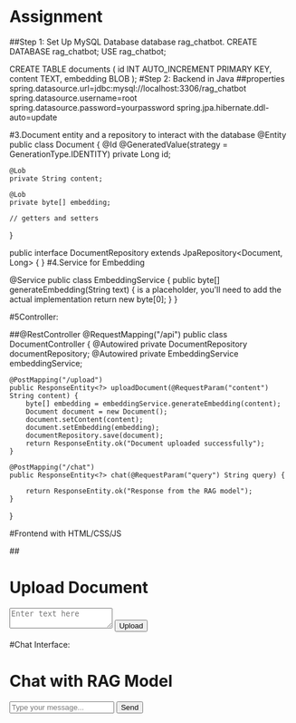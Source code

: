 # Assignment
##Step 1: Set Up MySQL Database
 database rag_chatbot.
CREATE DATABASE rag_chatbot;
USE rag_chatbot;

CREATE TABLE documents (
    id INT AUTO_INCREMENT PRIMARY KEY,
    content TEXT,
    embedding BLOB
);
#Step 2: Backend in Java
##properties
spring.datasource.url=jdbc:mysql://localhost:3306/rag_chatbot
spring.datasource.username=root
spring.datasource.password=yourpassword
spring.jpa.hibernate.ddl-auto=update

#3.Document entity and a repository to interact with the database
@Entity
public class Document {
    @Id
    @GeneratedValue(strategy = GenerationType.IDENTITY)
    private Long id;

    @Lob
    private String content;

    @Lob
    private byte[] embedding;

    // getters and setters
}

public interface DocumentRepository extends JpaRepository<Document, Long> {
}
#4.Service for Embedding

@Service
public class EmbeddingService {
    public byte[] generateEmbedding(String text) {
      is a placeholder, you'll need to add the actual implementation
        return new byte[0];
    }
}

#5Controller:

##@RestController
@RequestMapping("/api")
public class DocumentController {
    @Autowired
    private DocumentRepository documentRepository;
    @Autowired
    private EmbeddingService embeddingService;

    @PostMapping("/upload")
    public ResponseEntity<?> uploadDocument(@RequestParam("content") String content) {
        byte[] embedding = embeddingService.generateEmbedding(content);
        Document document = new Document();
        document.setContent(content);
        document.setEmbedding(embedding);
        documentRepository.save(document);
        return ResponseEntity.ok("Document uploaded successfully");
    }

    @PostMapping("/chat")
    public ResponseEntity<?> chat(@RequestParam("query") String query) {
       
        return ResponseEntity.ok("Response from the RAG model");
    }
}

#Frontend with HTML/CSS/JS

##<!DOCTYPE html>
<html lang="en">
<head>
    <meta charset="UTF-8">
    <title>Upload Document</title>
</head>
<body>
    <h1>Upload Document</h1>
    <form id="uploadForm">
        <textarea id="content" placeholder="Enter text here"></textarea>
        <button type="submit">Upload</button>
    </form>
    <script>
        document.getElementById('uploadForm').addEventListener('submit', async (e) => {
            e.preventDefault();
            const content = document.getElementById('content').value;
            const response = await fetch('/api/upload', {
                method: 'POST',
                headers: {
                    'Content-Type': 'application/x-www-form-urlencoded'
                },
                body: new URLSearchParams({ content })
            });
            alert(await response.text());
        });
    </script>
</body>
</html>
#Chat Interface:
<!DOCTYPE html>
<html lang="en">
<head>
    <meta charset="UTF-8">
    <title>Chat</title>
</head>
<body>
    <h1>Chat with RAG Model</h1>
    <div id="chatBox">
        <div id="messages"></div>
        <input type="text" id="query" placeholder="Type your message...">
        <button id="sendButton">Send</button>
    </div>
    <script>
        document.getElementById('sendButton').addEventListener('click', async () => {
            const query = document.getElementById('query').value;
            const response = await fetch('/api/chat', {
                method: 'POST',
                headers: {
                    'Content-Type': 'application/x-www-form-urlencoded'
                },
                body: new URLSearchParams({ query })
            });
            const result = await response.text();
            const messages = document.getElementById('messages');
            messages.innerHTML += `<p><b>You:</b> ${query}</p>`;
            messages.innerHTML += `<p><b>Bot:</b> ${result}</p>`;
        });
    </script>
</body>
</html>














